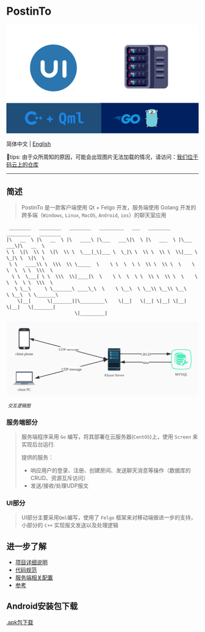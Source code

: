 #                             PostinTo 

<img src="img/intro.png" alt="intro" style="zoom:67%;" />



简体中文 | [English](R3ADME-en.md)

🙏tips: 由于众所周知的原因，可能会出现图片无法加载的情况，请访问：[我们位于码云上的仓库](https://gitee.com/jaywhen/PostinTo)

------------

## 简述

> PostinTo 是一款客户端使用 Qt + Felgo 开发，服务端使用 Golang 开发的跨多端（`Windows`, `Linux`, `MacOS`, `Android`, `ios`）的聊天室应用

```
 ________   ________   ________   _________   ___   ________    _________   ________     
|\   __  \ |\   __  \ |\   ____\ |\___   ___\|\  \ |\   ___  \ |\___   ___\|\   __  \    
\ \  \|\  \\ \  \|\  \\ \  \___|_\|___ \  \_|\ \  \\ \  \\ \  \\|___ \  \_|\ \  \|\  \   
 \ \   ____\\ \  \\\  \\ \_____  \    \ \  \  \ \  \\ \  \\ \  \    \ \  \  \ \  \\\  \  
  \ \  \___| \ \  \\\  \\|____|\  \    \ \  \  \ \  \\ \  \\ \  \    \ \  \  \ \  \\\  \ 
   \ \__\     \ \_______\ ____\_\  \    \ \__\  \ \__\\ \__\\ \__\    \ \__\  \ \_______\
    \|__|      \|_______||\_________\    \|__|   \|__| \|__| \|__|     \|__|   \|_______|
                         \|_________|                                                    
```

![交互逻辑图](img/conver.jpg)

​																																*`交互逻辑图`*



### 服务端部分

> 服务端程序采用 `Go` 编写，将其部署在云服务器(`CentOS`)上，使用 `Screen` 来实现后台运行.
>
> 提供的服务：
>
> - 响应用户的登录、注册、创建房间、发送聊天消息等操作（数据库的CRUD、资源互斥访问）
> - 发送/接收/处理UDP报文



### UI部分

> UI部分主要采用`Qml`编写，使用了 `Felgo` 框架来对移动端做进一步的支持，小部分的 `C++` 实现报文发送以及处理逻辑



## 进一步了解

- [项目详细说明](group-21-App.pptx) 
- [代码规范](Notes/codesimple.md)
- [服务端相关配置](Notes/ECS-Config.md) 
- [参考](Notes/reference.md)



## Android安装包下载

[.apk包下载](https://github.com/PostingMan/PostinTo/releases/tag/v1.2.0-stable)

